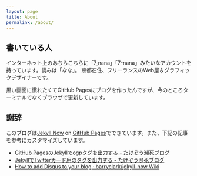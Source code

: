 ```yaml
---
layout: page
title: About
permalink: /about/
---
```


## 書いている人

インターネット上のあちらこちらに「7_nana」「7-nana」みたいなアカウントを持っています。読みは「なな」。
京都在住、フリーランスのWeb屋＆グラフィックデザイナーです。

黒い画面に慣れたくてGitHub Pagesにブログを作ったんですが、今のところターミナルでなくブラウザで更新しています。

## 謝辞

このブログは[Jekyll Now](http://www.jekyllnow.com/ "Jekyll Now – Create a Jekyll Blog in minutes") on [GitHub Pages](https://pages.github.com/ "GitHub Pages")でできています。また、下記の記事を参考にカスタマイズしています。

- [GitHub PagesのJekyllでogpタグを出力する - たけぞう瀕死ブログ](http://takezoe.hatenablog.com/entry/2016/07/03/104536 "GitHub PagesのJekyllでogpタグを出力する - たけぞう瀕死ブログ")
- [JekyllでTwitterカード用のタグを出力する - たけぞう瀕死ブログ](http://takezoe.hatenablog.com/entry/2016/07/03/175911 "JekyllでTwitterカード用のタグを出力する - たけぞう瀕死ブログ")
- [How to add Disqus to your blog · barryclark/jekyll-now Wiki](https://github.com/barryclark/jekyll-now/wiki/How-to-add-Disqus-to-your-blog "How to add Disqus to your blog · barryclark/jekyll-now Wiki")
